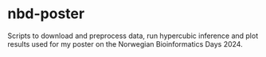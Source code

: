 # nbd-poster
Scripts to download and preprocess data, run hypercubic inference and plot results used for my poster on the Norwegian Bioinformatics Days 2024.
